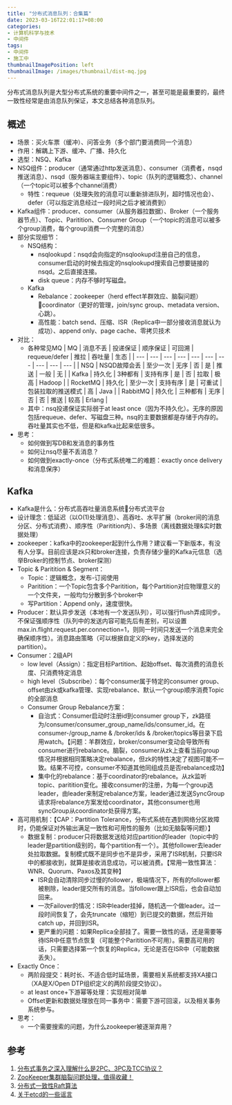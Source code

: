 ```yaml
---
title: "分布式消息队列：合集篇"
date: 2023-03-16T22:01:17+08:00
categories:
- 计算机科学与技术
- 中间件
tags:
- 中间件
- 施工中
thumbnailImagePosition: left
thumbnailImage: /images/thumbnail/dist-mq.jpg
---
```

分布式消息队列是大型分布式系统的重要中间件之一，甚至可能是最重要的，最终一致性经常是由消息队列保证，本文总结各种消息队列。
<!--more-->
## 概述
- 场景：买火车票（缓冲）、问答业务（多个部门要消费同一个消息）
- 作用：解耦上下游、缓冲、广播、持久化
- 选型：NSQ、Kafka
- NSQ组件：producer（通常通过http发送消息）、consumer（消费者，nsqd推送消息）、nsqd（服务器端主要组件）、topic（队列的逻辑概念）、channel（一个topic可以被多个channel消费）
    - 特性：requeue（处理失败的消息可以重新排进队列，超时情况也会）、defer（可以指定消息经过一段时间之后才被消费到）
- Kafka组件：producer、consumer（从服务器拉数据）、Broker（一个服务器节点）、Topic、Paritition、Consumer Group（一个topic的消息可以被多个group消费，每个group消费一个完整的消息）
- 部分实现细节：
    - NSQ结构：
        - nsqlookupd：nsqd会向指定的nsqlookupd注册自己的信息，consumer启动的时候去指定的nsqlookupd搜索自己想要链接的nsqd。之后直接连接。
        - disk queue：内存不够时写磁盘。
    - Kafka
        - Rebalance：zookeeper（herd effect羊群效应、脑裂问题）coordinator（更好的管理，join/sync group、metadata version、心跳）。
        - 高性能：batch send、压缩、ISR（Replica中一部分接收消息就认为成功）、append only、page cache、零拷贝技术
- 对比：
    -  各种常见MQ
        | MQ | 消息不丢 | 投递保证 | 顺序保证 | 可回溯 | requeue/defer | 推拉 | 吞吐量 | 生态 |
        | --- | --- | --- | --- | --- | --- | --- | --- | --- | --- |
        | NSQ | NSQD故障会丢 | 至少一次 | 无序 | 否 | 是 | 推送 | 一般 | 无 |
        | Kafka | 持久化 | 3种都有 | 支持有序 | 是 | 否 | 拉取 | 极高 | Hadoop |
        | RocketMQ | 持久化 | 至少一次 | 支持有序 | 是 | 可重试 | 包装拉取的推送模式 | 高 | Java |
        | RabbitMQ | 持久化 | 三种都有 | 无序 | 否 | 否 | 推送 | 较高 | Erlang |
    - 其中：nsq投递保证实际弱于at least once（因为不持久化）。无序的原因包括requeue、defer、写磁盘三种。nsq的主要数据都是存储于内存的。吞吐量其实也不低，但是和kafka比起来低很多。
- 思考：
    - 如何做到写DB和发消息的事务性
    - 如何让nsq尽量不丢消息？
    - 如何做到exactly-once（分布式系统唯二的难题：exactly once delivery和消息保序）

## Kafka
- Kafka是什么：分布式高吞吐量消息系统分布式流平台
- 设计理念：低延迟（以O(1)处理消息）、高吞吐、水平扩展（broker间的消息分区、分布式消费）、顺序性（Paritition内）、多场景（离线数据处理&实时数据处理）
- zookeeper：kafka中的zookeeper起到什么作用？建议看一下新版本，有没有人分享。目前应该是zk只和broker连接，负责存储少量的Kafka元信息（选举Broker的控制节点、broker探测）
- Topic & Paritition & Segment：
    - Topic：逻辑概念，发布-订阅使用
    - Paritition：一个Topic包含多个Paritition，每个Partition对应物理意义的一个文件夹，一般均匀分散到多个broker中
    - 写Partition：Append only，速度很快。
- Producer：默认异步发送（本地有一个发送队列），可以强行flush弄成同步。不保证强顺序性（队列中的发送内容可能先后有差别，可以设置max.in.flight.request.per.connection=1，则同一时间只发送一个消息来完全确保顺序性）。消息路由策略（可以根据自定义的key，选择发送的partition）。
- Consumer：2级API
    - low level（Assign）：指定目标Partition、起始offset、每次消费的消息长度、只消费特定消息
    - high level（Subscribe）：每个consumer属于特定的consumer group、offset由zk或kafka管理、实现rebalance、默认一个group顺序消费Topic的全部消息
    - Consumer Group Rebalance方案：
        - 自治式：Consumer启动时注册id到consumer group下，zk路径为/consumer/consumer_group_name/ids/consumer_id。在consumer-/group_name & /broker/ids & /broker/topics等目录下启用watch。【问题：羊群效应，broker/consumer变动会导致所有consumer进行rebalance。脑裂，consumer从zk上查看当前group情况并根据相同策略决定rebalance，但zk的特性决定了视图可能不一致。结果不可控，consumer不知道其他同组成员是否rebalance成功】
        - 集中化的rebalance：基于coordinator的rebalance。从zk监听topic、paritition变化。接收consumer的注册，为每一个group选leader，由leader来制定rebalance方案，leader通过发送SyncGroup请求将rebalance方案发给coordinator，其他consumer也用syncGroup从coordinator处获得方案。
- 高可用机制：【CAP：Partition Tolerance，分布式系统在遇到网络分区故障时，仍能保证对外输出满足一致性和可用性的服务（比如无脑裂等问题）】
    - 数据复制：producer只将数据发送给对应partition的leader（topic中的leader是partition级别的，每个partition有一个）。其他follower去leader处拉取数据。复制模式既不是同步也不是异步，采用了ISR机制，只要ISR中的都接收到，就算是接收消息成功，可以被消费。【常用一致性算法：WNR、Quorum、Paxos及其变种】
        - ISR会自动清除同步过慢的follower，极端情况下，所有的follower都被剔除，leader提交所有的消息。当follower跟上ISR后，也会自动加回来。
        - 一次Failover的情况：ISR中leader挂掉，随机选一个做leader。过一段时间恢复了，会先truncate（缩短）到已提交的数据，然后开始catch up，并回到ISR。
        - 更严重的问题：如果Replica全部挂了。需要一致性的话，还是需要等待ISR中任意节点恢复（可能整个Paritition不可用）。需要高可用的话，只需要选择第一个恢复的Replica，无论是否在ISR中（可能数据丢失）。
- Exactly Once：
    - 两阶段提交：耗时长、不适合低时延场景，需要相关系统都支持XA接口（XA是X/Open DTP组织定义的两阶段提交协议）。
    - at least once+下游幂等处理：实现相对简单
    - Offset更新和数据处理放在同一事务中：需要下游可回滚，以及相关事务系统参与。
- 思考：
    - 一个需要搜索的问题，为什么zookeeper被逐渐弃用？

## 参考
1. [分布式事务之深入理解什么是2PC、3PC及TCC协议？](https://www.cnblogs.com/wudimanong/p/10340948.html)
2. [ZooKeeper集群脑裂问题处理，值得收藏！](https://cloud.tencent.com/developer/article/1758883)
2. [分布式一致性Raft算法](https://zinglix.xyz/2020/06/25/raft/)
3. [关于etcd的一些谣言](https://ms2008.github.io/2019/12/04/etcd-rumor/)